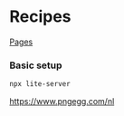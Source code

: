 # Recipes

[Pages](https://heerschop.github.io/recipes/)

### Basic setup
``` bash
npx lite-server
```


https://www.pngegg.com/nl
